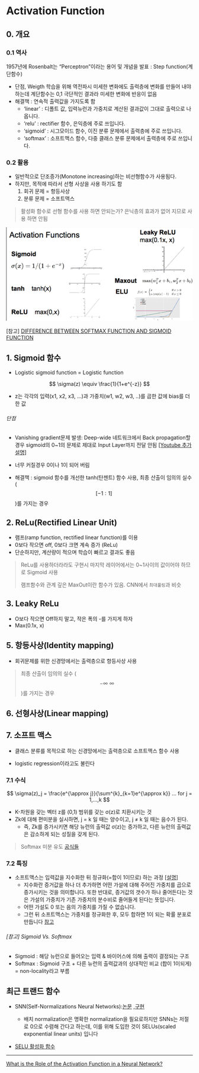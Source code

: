 # Activation Function

## 0. 개요 

### 0.1 역사

1957년에 Rosenbalt는 “Perceptron”이라는 용어 및 개념을 발표 : Step function(계단함수)
- 단점, Weigth 학습을 위해 역전파시 미세한 변화에도 출력층에 변화를 만들어 내야 하는데 계단함수는 0,1 극단적인 결과라 미세한 변화에 반응이 없음 
- 해결책 : 연속적 출력값을 가지도록 함 
  - ‘linear’ : 디폴트 값, 입력뉴런과 가중치로 계산된 결과값이 그대로 출력으로 나옵니다.
  - ‘relu’ : rectifier 함수, 은익층에 주로 쓰입니다.
  - ‘sigmoid’ : 시그모이드 함수, 이진 분류 문제에서 출력층에 주로 쓰입니다.
  - ‘softmax’ : 소프트맥스 함수, 다중 클래스 분류 문제에서 출력층에 주로 쓰입니다.



### 0.2 활용 

* 일반적으로 단조증가\(Monotone increasing\)하는 비선형함수가 사용됨다. 
* 하지만, 목적에 따라서 선형 사상을 사용 하기도 함
  1. 회귀 문제 = 항등사상 
  2. 분류 문제 = 소프트맥스 

> 활성화 함수로 선형 함수를 사용 하면 안되는가?  은닉층의 효과가 없어 지므로 사용 하면 안됨

![](/assets/acode.PNG)

\[참고\] [DIFFERENCE BETWEEN SOFTMAX FUNCTION AND SIGMOID FUNCTION](http://dataaspirant.com/2017/03/07/difference-between-softmax-function-and-sigmoid-function/)






## 1. Sigmoid 함수

* Logistic sigmoid function = Logistic function


$$
\sigma(z) \equiv \frac{1}{1+e^{-z}}
$$
- z는 각각의 입력(x1, x2, x3, …)과 가중치(w1, w2, w3, ..)를 곱한 값에 bias를 더한 값


###### 단점 

* Vanishing gradient문제 발생: Deep-wide 네트워크에서 Back propagation할경우 sigmoid의 0~1의 문제로 제대로 Input Layer까지 전달 안됨 [\[Youtube 추가설명\]](https://youtu.be/cKtg_fpw88c?t=7m9s)

* 너무 커질경우 0이나 1이 되어 버림 

- 해결책 : sigmoid 함수를 개선한 tanh\(탄젠트\) 함수 사용, 최종 산출이 임의의 실수 \($$ [-1:1] $$\)를 가지는 경우

## 2. ReLu\(Rectified Linear Unit\)

* 램프\(ramp function, rectified linear function\)를 이용 
* 0보다 작으면 off, 0보다 크면 계속 증가 \(ReLu\)
* 단순하지만, 계산량이 적으며 학습이 빠르고 결과도 좋음 

> ReLu를 사용하더라라도 구현시 마지막 레이어에서는 0~1사이의 값이어야 하므로 Sigmoid 사용
>
> 램프함수와 관계 깊은 MaxOut이란 함수가 있음. CNN에서 `최대풀링`과 비슷

## 3. Leaky ReLu

* O보다 작으면 Off하지 말고, 작은 폭의 -를 가지게 하자  
* Max\(0.1x, x\)

## 5. 항등사상\(Identity mapping\)

* 회귀문제를 위한 신경망에서는 출력층으로 항등사상 사용

> 최종 산출이 임의의 실수 \($$ -\infty ~ \infty $$\)를 가지는 경우

## 6. 선형사상\(Linear mapping\)

## 7. 소프트 맥스

* 클래스 분류를 목적으로 하는 신경망에서는 출력층으로 소프트맥스 함수 사용 
 - logistic regression이라고도 불린다

### 7.1 수식  
$$
\sigma(z)_j = \frac{e^{\approx j}}{\sum^{k}_{k=1}e^{\approx k}} ... for j = 1,...,k 
$$
- K-차원을 갖는 벡터 z를 (0,1) 범위를 갖는 σ(z)로 치환시키는 것
- Zk에 대해 편미분을 실시하면, j = k 일 때는 양수이고, j ≠ k 일 때는 음수가 된다.
  - 즉, Zk를 증가시키면 해당 뉴런의 출력값 σ(z)는 증가하고, 다른 뉴런의 출력값은 감소하게 되는 성질을 갖게 된다.

> Softmax 미분 유도 [공식들](https://www.facebook.com/groups/TensorFlowKR/permalink/502663916741338/) 


### 7.2 특징 

* 소프트맥스는 입력값을 지수화한 뒤 정규화(=합이 1이므로) 하는 과정 [\[설명\]](https://tensorflowkorea.gitbooks.io/tensorflow-kr/content/g3doc/tutorials/mnist/beginners/)
  * 지수화란 증거값을 하나 더 추가하면 어떤 가설에 대해 주어진 가중치를 곱으로 증가시키는 것을 의미합니다. 또한 반대로, 증거값의 갯수가 하나 줄어든다는 것은 가설의 가중치가 기존 가중치의 분수비로 줄어들게 된다는 뜻입니다. 
  * 어떤 가설도 0 또는 음의 가중치를 가질 수 없습니다. 
  * 그런 뒤 소프트맥스는 가중치를 정규화한 후, 모두 합하면 1이 되는 확률 분포로 만듭니다 [참고](http://neuralnetworksanddeeplearning.com/chap3.html#softmax)


###### [참고] Sigmoid Vs. Softmax 
- Sigmoid : 해당 뉴런으로 들어오는 입력 & 바이어스에 의해 출력이 결정되는 구조 
- Softmax : Sigmoid 구조 +  다른 뉴런의 출력값과의 상대적인 비교 (합이 1이되게) = non-locality라고 부름 




















## 최근 트랜드 함수 




- SNN(Self-Normalizations Neural Networks):[논문](https://arxiv.org/abs/1706.02515v1) ,[구현](https://github.com/bioinf-jku/SNNs)
  - 배치 normalization은 명확한 normalization을 필요로하지만 SNNs는 저절로 0으로 수렴해 간다고 하는데, 이를 위해 도입한 것이 SELUs(scaled exponential linear units) 입니다
  
- [SELU 활성화 함수](https://github.com/shaohua0116/Activation-Visualization-Histogram/blob/master/README.md)

---

[What is the Role of the Activation Function in a Neural Network?](http://www.kdnuggets.com/2016/08/role-activation-function-neural-network.html)

